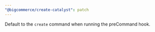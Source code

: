 ```yaml
---
"@bigcommerce/create-catalyst": patch
---
```


Default to the `create` command when running the preCommand hook.
